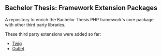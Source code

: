 Bachelor Thesis: Framework Extension Packages
---------------------------------------------

A repository to enrich the Bachelor Thesis PHP framework's core package with other third party libraries.

These third party extensions were added so far:

 - [Twig][1]
 - [Outlet][2]



[1]: http://github.com/fabpot/twig
[2]: http://www.outlet-orm.org/site/
